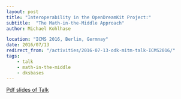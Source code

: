 ```yaml
---
layout: post
title: "Interoperability in the OpenDreamKit Project:"
subtitle:  "The Math-in-the-Middle Approach"
author: Michael Kohlhase

location: "ICMS 2016, Berlin, Germnay"
date: 2016/07/13
redirect_from: "/activities/2016-07-13-odk-mitm-talk-ICMS2016/"
tags:
    - talk
    - math-in-the-middle
    - dksbases
---
```


[Pdf slides of Talk](https://gl.mathhub.info/MiKoMH/talks/blob/master/source/ODK/talks/icms16.pdf)
